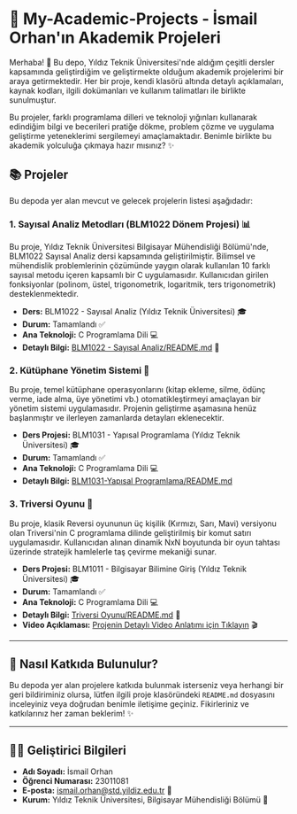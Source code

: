 # 🚀 My-Academic-Projects - İsmail Orhan'ın Akademik Projeleri

Merhaba! 👋 Bu depo, Yıldız Teknik Üniversitesi'nde aldığım çeşitli dersler kapsamında geliştirdiğim ve geliştirmekte olduğum akademik projelerimi bir araya getirmektedir. Her bir proje, kendi klasörü altında detaylı açıklamaları, kaynak kodları, ilgili dokümanları ve kullanım talimatları ile birlikte sunulmuştur.

Bu projeler, farklı programlama dilleri ve teknoloji yığınları kullanarak edindiğim bilgi ve becerileri pratiğe dökme, problem çözme ve uygulama geliştirme yeteneklerimi sergilemeyi amaçlamaktadır. Benimle birlikte bu akademik yolculuğa çıkmaya hazır mısınız? ✨

## 📚 Projeler

Bu depoda yer alan mevcut ve gelecek projelerin listesi aşağıdadır:

### 1. Sayısal Analiz Metodları (BLM1022 Dönem Projesi) 📊
Bu proje, Yıldız Teknik Üniversitesi Bilgisayar Mühendisliği Bölümü'nde, BLM1022 Sayısal Analiz dersi kapsamında geliştirilmiştir. Bilimsel ve mühendislik problemlerinin çözümünde yaygın olarak kullanılan 10 farklı sayısal metodu içeren kapsamlı bir C uygulamasıdır. Kullanıcıdan girilen fonksiyonlar (polinom, üstel, trigonometrik, logaritmik, ters trigonometrik) desteklenmektedir.

* **Ders:** BLM1022 - Sayısal Analiz (Yıldız Teknik Üniversitesi) 🎓
* **Durum:** Tamamlandı ✅
* **Ana Teknoloji:** C Programlama Dili 💻
* **Detaylı Bilgi:** [BLM1022 - Sayısal Analiz/README.md](BLM1022%20-%20Sayısal%20Analiz/README.md) 📖

### 2. Kütüphane Yönetim Sistemi 📖
Bu proje, temel kütüphane operasyonlarını (kitap ekleme, silme, ödünç verme, iade alma, üye yönetimi vb.) otomatikleştirmeyi amaçlayan bir yönetim sistemi uygulamasıdır. Projenin geliştirme aşamasına henüz başlanmıştır ve ilerleyen zamanlarda detayları eklenecektir.

* **Ders Projesi:** BLM1031 - Yapısal Programlama (Yıldız Teknik Üniversitesi) 🎓
* **Durum:** Tamamlandı ✅
* **Ana Teknoloji:** C Programlama Dili 💻
* **Detaylı Bilgi:** [BLM1031-Yapısal Programlama/README.md](BLM1031-Yapısal%20Programlama/README.md)

### 3. Triversi Oyunu 🎲
Bu proje, klasik Reversi oyununun üç kişilik (Kırmızı, Sarı, Mavi) versiyonu olan Triversi'nin C programlama dilinde geliştirilmiş bir komut satırı uygulamasıdır. Kullanıcıdan alınan dinamik NxN boyutunda bir oyun tahtası üzerinde stratejik hamlelerle taş çevirme mekaniği sunar.

* **Ders Projesi:** BLM1011 - Bilgisayar Bilimine Giriş (Yıldız Teknik Üniversitesi) 🎓
* **Durum:** Tamamlandı ✅
* **Ana Teknoloji:** C Programlama Dili 💻
* **Detaylı Bilgi:** [Triversi Oyunu/README.md](BLM1011%20-%20Bilgisayar%20Bilimine%20Giriş/README.md) 📖
* **Video Açıklaması:** [Projenin Detaylı Video Anlatımı için Tıklayın](https://drive.google.com/file/d/13vtdwHTJiP3Suw3eUBOXKi_i1mX2I48w/view?usp=drive_link) 🎬
---

## 🤝 Nasıl Katkıda Bulunulur?

Bu depoda yer alan projelere katkıda bulunmak isterseniz veya herhangi bir geri bildiriminiz olursa, lütfen ilgili proje klasöründeki `README.md` dosyasını inceleyiniz veya doğrudan benimle iletişime geçiniz. Fikirleriniz ve katkılarınız her zaman beklerim! ✨

---

## 🧑‍💻 Geliştirici Bilgileri

* **Adı Soyadı:** İsmail Orhan
* **Öğrenci Numarası:** 23011081
* **E-posta:** ismail.orhan@std.yildiz.edu.tr 📧
* **Kurum:** Yıldız Teknik Üniversitesi, Bilgisayar Mühendisliği Bölümü 🏢

